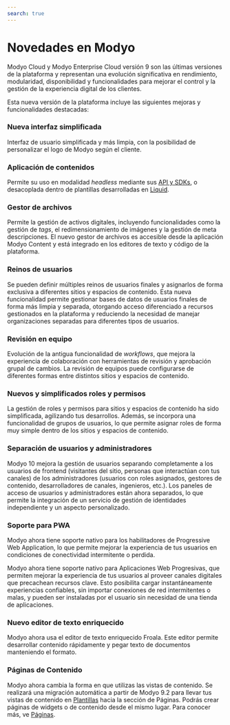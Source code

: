 ```yaml
---
search: true
---
```


# Novedades en Modyo

Modyo Cloud y Modyo Enterprise Cloud versión 9 son las últimas versiones de la plataforma y representan una evolución significativa en rendimiento, modularidad, disponibilidad y funcionalidades para mejorar el control y la gestión de la experiencia digital de los clientes. 

Esta nueva versión de la plataforma incluye las siguientes mejoras y funcionalidades destacadas:

### Nueva interfaz simplificada

Interfaz de usuario simplificada y más limpia, con la posibilidad de personalizar el logo de Modyo según el cliente.

### Aplicación de contenidos

Permite su uso en modalidad _headless_ mediante sus [API y SDKs](/es/platform/content/public-api-reference), o desacoplada dentro de plantillas desarrolladas en [Liquid](/es/platform/channels/liquid-markup).

### Gestor de archivos

Permite la gestión de activos digitales, incluyendo funcionalidades como la gestión de _tags_, el redimensionamiento de imágenes y la gestión de meta descripciones. El nuevo gestor de archivos es accesible desde la aplicación Modyo Content y está integrado en los editores de texto y código de la plataforma.

### Reinos de usuarios

Se pueden definir múltiples reinos de usuarios finales y asignarlos de forma exclusiva a diferentes sitios y espacios de contenido. Esta nueva funcionalidad permite gestionar bases de datos de usuarios finales de forma más limpia y separada, otorgando acceso diferenciado a recursos gestionados en la plataforma y reduciendo la necesidad de manejar organizaciones separadas para diferentes tipos de usuarios.

### Revisión en equipo

Evolución de la antigua funcionalidad de _workflows_, que mejora la experiencia de colaboración con herramientas de revisión y aprobación grupal de cambios. La revisión de equipos puede configurarse de diferentes formas entre distintos sitios y espacios de contenido.

### Nuevos y simplificados roles y permisos

La gestión de roles y permisos para sitios y espacios de contenido ha sido simplificada, agilizando tus desarrollos. Además, se incorpora una funcionalidad de grupos de usuarios, lo que permite asignar roles de forma muy simple dentro de los sitios y espacios de contenido.

### Separación de usuarios y administradores

Modyo 10 mejora la gestión de usuarios separando completamente a los usuarios de frontend (visitantes del sitio, personas que interactúan con tus canales) de los administradores (usuarios con roles asignados, gestores de contenido, desarrolladores de canales, ingenieros, etc.). Los paneles de acceso de usuarios y administradores están ahora separados, lo que permite la integración de un servicio de gestión de identidades independiente y un aspecto personalizado.

### Soporte para PWA

Modyo ahora tiene soporte nativo para los habilitadores de Progressive Web Application, lo que permite mejorar la experiencia de tus usuarios en condiciones de conectividad intermitente o perdida.

Modyo ahora tiene soporte nativo para Aplicaciones Web Progresivas, que permiten mejorar la experiencia de tus usuarios al proveer canales digitales que precachean recursos clave. Esto posibilita cargar instantáneamente experiencias confiables, sin importar conexiones de red intermitentes o malas, y pueden ser instaladas por el usuario sin necesidad de una tienda de aplicaciones.

### Nuevo editor de texto enriquecido

Modyo ahora usa el editor de texto enriquecido Froala. Este editor permite desarrollar contenido rápidamente y pegar texto de documentos manteniendo el formato.

### Páginas de Contenido

Modyo ahora cambia la forma en que utilizas las vistas de contenido. Se realizará una migración automática a partir de Modyo 9.2 para llevar tus vistas de contenido en [Plantillas](/es/platform/channels/templates) hacia la sección de Páginas. Podrás crear páginas de widgets o de contenido desde el mismo lugar. Para conocer más, ve [Páginas](/es/platform/channels/pages).